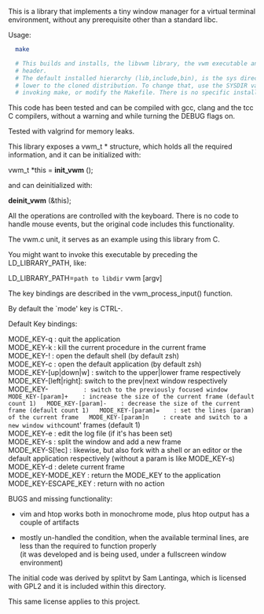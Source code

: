 This is a library that implements a tiny window manager for a virtual terminal environment, without any prerequisite other than a standard libc.

Usage:
```sh
  make

  # This builds and installs, the libvwm library, the vwm executable and the required
  # header.
  # The default installed hierarchy (lib,include,bin), is the sys directory one level
  # lower to the cloned distribution. To change that, use the SYSDIR variable when
  # invoking make, or modify the Makefile. There is no specific install target.

```

This code has been tested and can be compiled with gcc, clang and the tcc C compilers,
without a warning and while turning the DEBUG flags on.

Tested with valgrind for memory leaks.

This library exposes a vwm_t * structure, which holds all the required information,
and it can be initialized with:

  vwm_t *this = __init_vwm__ ();

and can deinitialized with:

  __deinit_vwm__ (&this);

All the operations are controlled with the keyboard. There is no code to handle
mouse events, but the original code includes this functionality.

The vwm.c unit, it serves as an example using this library from C.

You might want to invoke this executable by preceding the LD_LIBRARY_PATH, like:

  LD_LIBRARY_PATH=`path to libdir` vwm [argv]

The key bindings are described in the vwm_process_input() function.

By default the `mode' key is CTRL-\.

Default Key bindings:

MODE_KEY-q           : quit the application  
MODE_KEY-k           : kill the current procedure in the current frame  
MODE_KEY-!           : open the default shell (by default zsh)  
MODE_KEY-c           : open the default application (by default zsh)  
MODE_KEY-[up|down|w] : switch to the upper|lower frame respectively  
MODE_KEY-[left|right]: switch to the prev|next window respectively  
MODE_KEY-`           : switch to the previously focused window  
MODE_KEY-[param]+    : increase the size of the current frame (default count 1)  
MODE_KEY-[param]-    : decrease the size of the current frame (default count 1)  
MODE_KEY-[param]=    : set the lines (param) of the current frame  
MODE_KEY-[param]n    : create and switch to a new window with `count' frames (default 1)    
MODE_KEY-e           : edit the log file (if it's has been set)  
MODE_KEY-s           : split the window and add a new frame  
MODE_KEY-S[!ec]      : likewise, but also fork with a shell or an editor or the default application respectively (without a param is like MODE_KEY-s)  
MODE_KEY-d           : delete current frame  
MODE_KEY-MODE_KEY    : return the MODE_KEY to the application  
MODE_KEY-ESCAPE_KEY  : return with no action  

BUGS and missing functionality:

 - vim and htop works both in monochrome mode, plus htop output has a couple of artifacts

 - mostly un-handled the condition, when the available terminal lines, are less than the required to function properly  
   (it was developed and is being used, under a fullscreen window environment)  

The initial code was derived by splitvt by Sam Lantinga, which is licensed with GPL2
and it is included within this directory.

This same license applies to this project.
